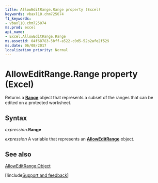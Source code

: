 ```yaml
---
title: AllowEditRange.Range property (Excel)
keywords: vbaxl10.chm725074
f1_keywords:
- vbaxl10.chm725074
ms.prod: excel
api_name:
- Excel.AllowEditRange.Range
ms.assetid: 04f68783-5bff-a522-c0d5-52b2afe2f529
ms.date: 06/08/2017
localization_priority: Normal
---
```



# AllowEditRange.Range property (Excel)

Returns a  **[Range](Excel.Range(object).md)** object that represents a subset of the ranges that can be edited on a protected worksheet.


## Syntax

_expression_.**Range**

_expression_ A variable that represents an **[AllowEditRange](Excel.AllowEditRange.md)** object.


## See also


[AllowEditRange Object](Excel.AllowEditRange.md)

[!include[Support and feedback](~/includes/feedback-boilerplate.md)]